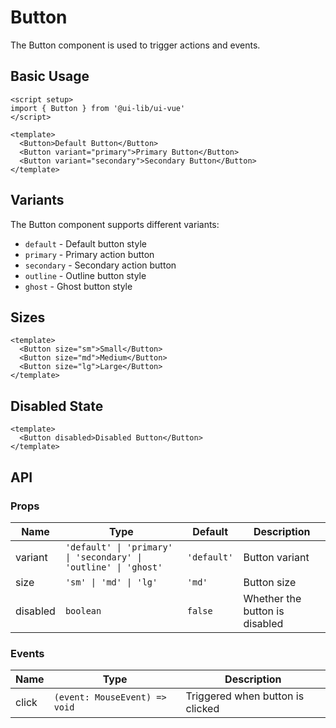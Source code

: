 # Button

The Button component is used to trigger actions and events.

## Basic Usage

```vue
<script setup>
import { Button } from '@ui-lib/ui-vue'
</script>

<template>
  <Button>Default Button</Button>
  <Button variant="primary">Primary Button</Button>
  <Button variant="secondary">Secondary Button</Button>
</template>
```

## Variants

The Button component supports different variants:

- `default` - Default button style
- `primary` - Primary action button
- `secondary` - Secondary action button
- `outline` - Outline button style
- `ghost` - Ghost button style

## Sizes

```vue
<template>
  <Button size="sm">Small</Button>
  <Button size="md">Medium</Button>
  <Button size="lg">Large</Button>
</template>
```

## Disabled State

```vue
<template>
  <Button disabled>Disabled Button</Button>
</template>
```

## API

### Props

| Name | Type | Default | Description |
|------|------|---------|-------------|
| variant | `'default' \| 'primary' \| 'secondary' \| 'outline' \| 'ghost'` | `'default'` | Button variant |
| size | `'sm' \| 'md' \| 'lg'` | `'md'` | Button size |
| disabled | `boolean` | `false` | Whether the button is disabled |

### Events

| Name | Type | Description |
|------|------|-------------|
| click | `(event: MouseEvent) => void` | Triggered when button is clicked | 